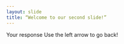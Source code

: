 ```yaml
---
layout: slide
title: “Welcome to our second slide!”
---
```

Your response
Use the left arrow to go back!
